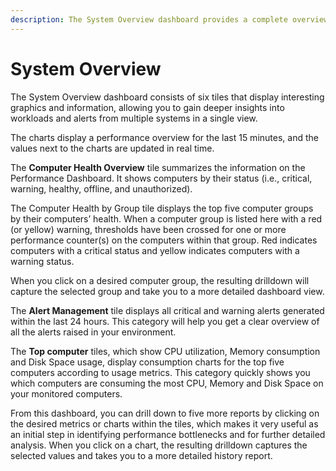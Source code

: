 ```yaml
---
description: The System Overview dashboard provides a complete overview of the server environment's health.
---
```


# System Overview

The System Overview dashboard consists of six tiles that display interesting graphics and information, allowing you to gain deeper insights into workloads and alerts from multiple systems in a single view.

The charts display a performance overview for the last 15 minutes, and the values next to the charts are updated in real time.

The **Computer Health Overview** tile summarizes the information on the Performance Dashboard. It shows computers by their status \(i.e., critical, warning, healthy, offline, and unauthorized\).

The Computer Health by Group tile displays the top five computer groups by their computers’ health. When a computer group is listed here with a red \(or yellow\) warning, thresholds have been crossed for one or more performance counter\(s\) on the computers within that group. Red indicates computers with a critical status and yellow indicates computers with a warning status.

When you click on a desired computer group, the resulting drilldown will capture the selected group and take you to a more detailed dashboard view.

The **Alert Management** tile displays all critical and warning alerts generated within the last 24 hours. This category will help you get a clear overview of all the alerts raised in your environment.

The **Top computer** tiles, which show CPU utilization, Memory consumption and Disk Space usage, display consumption charts for the top five computers according to usage metrics. This category quickly shows you which computers are consuming the most CPU, Memory and Disk Space on your monitored computers.

From this dashboard, you can drill down to five more reports by clicking on the desired metrics or charts within the tiles, which makes it very useful as an initial step in identifying performance bottlenecks and for further detailed analysis. When you click on a chart, the resulting drilldown captures the selected values and takes you to a more detailed history report.

